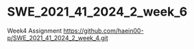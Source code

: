 # SWE_2021_41_2024_2_week_6
Week4 Assignment
https://github.com/haein00-p/SWE_2021_41_2024_2_week_4.git
